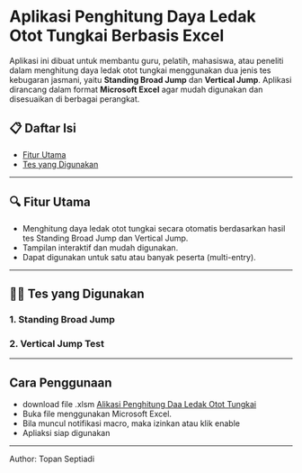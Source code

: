 # Aplikasi Penghitung Daya Ledak Otot Tungkai Berbasis Excel

Aplikasi ini dibuat untuk membantu guru, pelatih, mahasiswa, atau peneliti dalam menghitung daya ledak otot tungkai menggunakan dua jenis tes kebugaran jasmani, yaitu **Standing Broad Jump** dan **Vertical Jump**. Aplikasi dirancang dalam format **Microsoft Excel** agar mudah digunakan dan disesuaikan di berbagai perangkat.

## 📋 Daftar Isi
- [Fitur Utama](#fitur-utama)
- [Tes yang Digunakan](#tes-yang-digunakan)

---

## 🔍 Fitur Utama

- Menghitung daya ledak otot tungkai secara otomatis berdasarkan hasil tes Standing Broad Jump dan Vertical Jump.
- Tampilan interaktif dan mudah digunakan.
- Dapat digunakan untuk satu atau banyak peserta (multi-entry).

---

## 🏃‍♂️ Tes yang Digunakan

### 1. Standing Broad Jump
### 2. Vertical Jump Test

---

## Cara Penggunaan
- download file .xlsm [Alikasi Penghitung Daa Ledak Otot Tungkai](https://github.com/topan-ovr/MS-EXCEL/raw/refs/heads/main/Project/Aplikasi%20Penghitung%20Daya%20Ledak%20Otot%20Tungkai/Penghitung%20Daya%20Ledak%20Otot%20Tungkai.xlsm)
- Buka file menggunakan Microsoft Excel.
- Bila muncul notifikasi macro, maka izinkan atau klik enable
- Apliaksi siap digunakan

---

Author: Topan Septiadi
